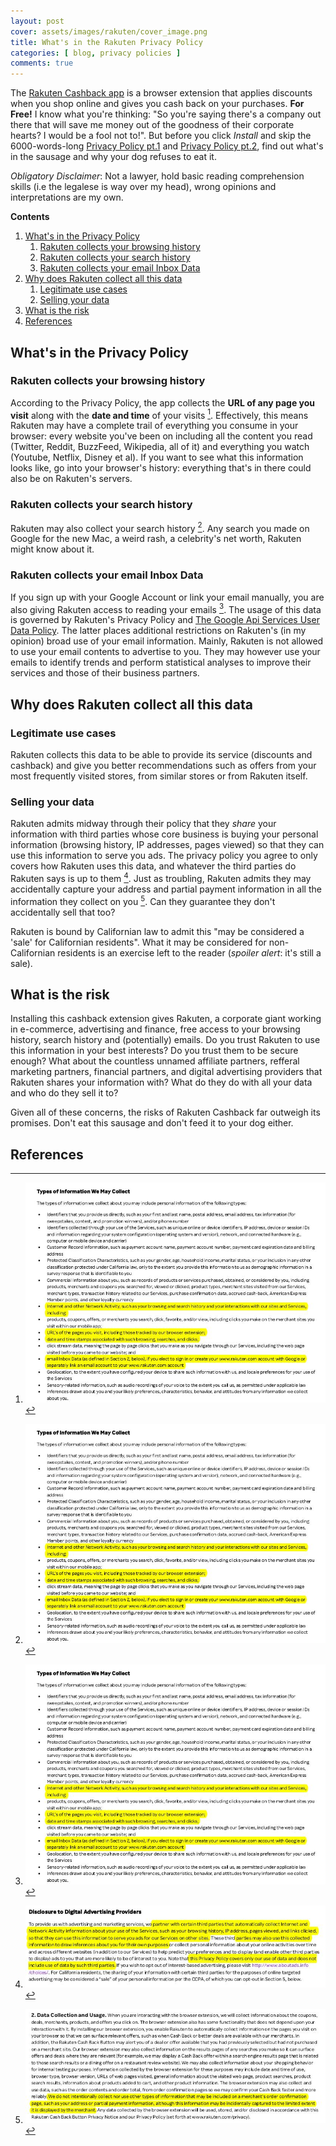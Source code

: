 ```yaml
---
layout: post
cover: assets/images/rakuten/cover_image.png
title: What's in the Rakuten Privacy Policy
categories: [ blog, privacy policies ]
comments: true
---
```

<!-- What I found in the Rakuten Privacy Policy -->

The [Rakuten Cashback app](https://chrome.google.com/webstore/detail/rakuten-get-cash-back-for/chhjbpecpncaggjpdakmflnfcopglcmi) is a browser extension that applies discounts when you shop online and gives you cash back on your purchases. **For Free!** I know what you're thinking: "So you're saying there's a company out there that will save me money out of the goodness of their corporate hearts? I would be a fool not to!". But before you click *Install* and skip the 6000-words-long [Privacy Policy pt.1](https://web.archive.org/web/20220709105501/https://www.rakuten.com/help/article/privacy-policy-360002101688) and [Privacy Policy pt.2](https://web.archive.org/web/20220217095516/https://www.rakuten.com/help/article/rakuten-cash-back-button-privacy-notice-360052819794), find out what's in the sausage and why your dog refuses to eat it.

*Obligatory Disclaimer*: Not a lawyer, hold basic reading comprehension skills (i.e the legalese is way over my head), wrong opinions and interpretations are my own.

**Contents**

1. [What's in the Privacy Policy](#whats-in-the-privacy-policy)
   1. [Rakuten collects your browsing history](#rakuten-collects-your-browsing-history)
   2. [Rakuten collects your search history](#rakuten-collects-your-search-history)
   3. [Rakuten collects your email Inbox Data](#rakuten-collects-your-email-inbox-data)
2. [Why does Rakuten collect all this data](#why-does-rakuten-collect-all-this-data)
   1. [Legitimate use cases](#legitimate-use-cases)
   2. [Selling your data](#selling-your-data)
3. [What is the risk](#what-is-the-risk)
4. [References](#references)

## What's in the Privacy Policy

### Rakuten collects your browsing history

According to the Privacy Policy, the app collects the **URL of any page you visit** along with the **date and time** of your visits [^1]. Effectively, this means Rakuten may have a complete trail of everything you consume in your browser: every website you've been on including all the content you read (Twitter, Reddit, BuzzFeed, Wikipedia, all of it) and everything you watch (Youtube, Netflix, Disney et al). If you want to see what this information looks like, go into your browser's history: everything that's in there could also be on Rakuten's servers.

### Rakuten collects your search history

Rakuten may also collect your search history [^1]. Any search you made on Google for the new Mac, a weird rash, a celebrity's net worth, Rakuten might know about it.

### Rakuten collects your email Inbox Data

If you sign up with your Google Account or link your email manually, you are also giving Rakuten access to reading your emails [^1]. The usage of this data is governed by Rakuten's Privacy Policy and [The Google Api Services User Data Policy](https://developers.google.com/terms/api-services-user-data-policy). The latter places additional restrictions on Rakuten's (in my opinion) broad use of your email information. Mainly, Rakuten is not allowed to use your email contents to advertise to you. They may however use your emails to identify trends and perform statistical analyses to improve their services and those of their business partners.

## Why does Rakuten collect all this data

### Legitimate use cases

Rakuten collects this data to be able to provide its service (discounts and cashback) and give you better recommendations such as offers from your most frequently visited stores, from similar stores or from Rakuten itself.

### Selling your data

Rakuten admits midway through their policy that they *share* your information with third parties whose core business is buying your personal information (browsing history, IP addresses, pages viewed) so that they can use this information to serve you ads. The privacy policy you agree to only covers how Rakuten uses this data, and whatever the third parties do Rakuten says is up to them [^2]. Just as troubling, Rakuten admits they may accidentally capture your address and partial payment information in all the information they collect on you [^3]. Can they guarantee they don't accidentally sell that too?

Rakuten is bound by Californian law to admit this "may be considered a 'sale' for Californian residents". What it may be considered for non-Californian residents is an exercise left to the reader (*spoiler alert*: it's still a sale).

## What is the risk

Installing this cashback extension gives Rakuten, a corporate giant working in e-commerce, advertising and finance, free access to your browsing history, search history and (potentially) emails. Do you trust Rakuten to use this information in your best interests? Do you trust them to be secure enough? What about the countless unnamed affiliate partners, refferal marketing partners, financial partners, and digital advertising providers that Rakuten shares your information with? What do they do with all your data and who do they sell it to?

Given all of these concerns, the risks of Rakuten Cashback far outweigh its promises. Don't eat this sausage and don't feed it to your dog either.

## References

[^1]: ![Privacy Policy: Information Rakuten Collects](/assets/images/rakuten/collected_information.jpg)

[^2]: ![Information Rakuten discloses to advertising providers](/assets/images/rakuten/digital_advertising_new.jpg)

[^3]: ![Accidental Data Collection](/assets/images/rakuten/accidental_data_collection.jpg)
